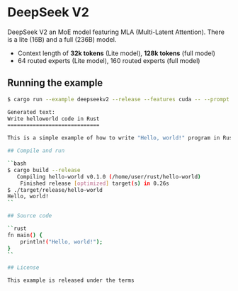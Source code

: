 # DeepSeek V2

DeepSeek V2 an MoE model featuring MLA (Multi-Latent Attention). There is a lite (16B) and a full (236B) model.

- Context length of **32k tokens** (Lite model), **128k tokens** (full model)
- 64 routed experts (Lite model), 160 routed experts (full model)

## Running the example

```bash
$ cargo run --example deepseekv2 --release --features cuda -- --prompt Hello --sample-len 150

Generated text:
Write helloworld code in Rust
=============================

This is a simple example of how to write "Hello, world!" program in Rust.

## Compile and run

``bash
$ cargo build --release
   Compiling hello-world v0.1.0 (/home/user/rust/hello-world)
    Finished release [optimized] target(s) in 0.26s
$ ./target/release/hello-world
Hello, world!
``

## Source code

``rust
fn main() {
    println!("Hello, world!");
}
``

## License

This example is released under the terms
```
